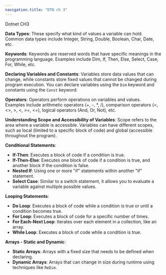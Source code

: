 ```yaml
---
navigation.title: "DTN ch 3"
---
```

Dotnet CH3

**Data Types**: These specify what kind of values a variable can hold. Common data types include Integer, String, Double, Boolean, Char, Date, etc.

**Keywords**: Keywords are reserved words that have specific meanings in the programming language. Examples include Dim, If, Then, Else, Select, Case, For, While, etc.

**Declaring Variables and Constants**: Variables store data values that can change, while constants store fixed values that cannot be changed during program execution. You can declare variables using the `Dim` keyword and constants using the `Const` keyword.

**Operators**: Operators perform operations on variables and values. Examples include arithmetic operators (+, -, *, /), comparison operators (=, <>, >, <, >=, <=), logical operators (And, Or, Not), etc.

**Understanding Scope and Accessibility of Variables**: Scope refers to the area where a variable is accessible. Variables can have different scopes, such as local (limited to a specific block of code) and global (accessible throughout the program).

**Conditional Statements**:
- **If-Then**: Executes a block of code if a condition is true.
- **If-Then-Else**: Executes one block of code if a condition is true, and another block if the condition is false.
- **Nested If**: Using one or more "if" statements within another "if" statement.
- **Select Case**: Similar to a switch statement, it allows you to evaluate a variable against multiple possible values.

**Looping Statements**:
- **Do Loop**: Executes a block of code while a condition is true or until a condition becomes true.
- **For Loop**: Executes a block of code for a specific number of times.
- **For Each-Next Loop**: Iterates over each element in a collection, like an array.
- **While Loop**: Executes a block of code while a condition is true.

**Arrays - Static and Dynamic**:
- **Static Arrays**: Arrays with a fixed size that needs to be defined when declaring.
- **Dynamic Arrays**: Arrays that can change in size during runtime using techniques like `ReDim`.
